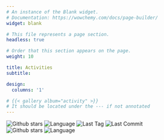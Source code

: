 ```yaml
---
# An instance of the Blank widget.
# Documentation: https://wowchemy.com/docs/page-builder/
widget: blank

# This file represents a page section.
headless: true

# Order that this section appears on the page.
weight: 10

title: Activities
subtitle:

design:
  columns: '1'

# {{< gallery album="activity" >}}
# It should be located under the --- if not annotated
---
```


<div class="row">
<img src=https://img.shields.io/github/stars/wowchemy/wowchemy-hugo-modules.svg alt="Github stars" title="Github stars"/>
<img src=https://img.shields.io/github/languages/top/wowchemy/wowchemy-hugo-modules.svg alt="Language" title="Language"/>
<img src=https://img.shields.io/github/v/tag/wowchemy/wowchemy-hugo-modules.svg?sort=semver alt="Last Tag" title="Last Tag"/>
<img src=https://img.shields.io/github/last-commit/wowchemy/wowchemy-hugo-modules.svg alt="Last Commit" title="Last Commit"/>
</div>

<div class="row">
<img src=https://img.shields.io/github/stars/wowchemy/wowchemy-hugo-modules.svg alt="Github stars" title="Github stars"/>
<img src=https://img.shields.io/github/languages/top/wowchemy/wowchemy-hugo-modules.svg alt="Language" title="Language"/>
</div>